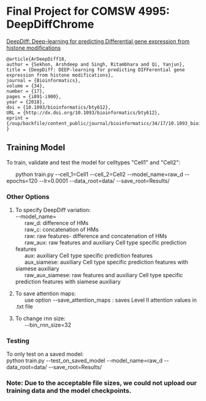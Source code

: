 # Final Project for COMSW 4995: DeepDiffChrome

[DeepDiff: Deep-learning for predicting Differential
gene expression from histone modifications](https://academic.oup.com/bioinformatics/article/34/17/i891/5093224)

```
@article{ArDeepDiff18,
author = {Sekhon, Arshdeep and Singh, Ritambhara and Qi, Yanjun},
title = {DeepDiff: DEEP-learning for predicting DIFFerential gene expression from histone modifications},
journal = {Bioinformatics},
volume = {34},
number = {17},
pages = {i891-i900},
year = {2018},
doi = {10.1093/bioinformatics/bty612},
URL = {http://dx.doi.org/10.1093/bioinformatics/bty612},
eprint = {/oup/backfile/content_public/journal/bioinformatics/34/17/10.1093_bioinformatics_bty612/2/bty612.pdf}
}
```
## Training Model
To train, validate and test the model for celltypes "Cell1" and "Cell2": 




&nbsp;&nbsp;&nbsp;&nbsp;&nbsp;&nbsp;python train.py --cell_1=Cell1 --cell_2=Cell2  --model_name=raw_d --epochs=120 --lr=0.0001 --data_root=data/ --save_root=Results/



### Other Options
1. To specify DeepDiff variation: \
--model_name= \
&nbsp;&nbsp;&nbsp;&nbsp;&nbsp;&nbsp;raw_d: difference of HMs \
&nbsp;&nbsp;&nbsp;&nbsp;&nbsp;&nbsp;raw_c: concatenation of HMs \
&nbsp;&nbsp;&nbsp;&nbsp;&nbsp;&nbsp;raw: raw features- difference and concatenation of HMs \
&nbsp;&nbsp;&nbsp;&nbsp;&nbsp;&nbsp;raw_aux: raw features and auxiliary Cell type specific prediction features \
&nbsp;&nbsp;&nbsp;&nbsp;&nbsp;&nbsp;aux: auxiliary Cell type specific prediction features \
&nbsp;&nbsp;&nbsp;&nbsp;&nbsp;&nbsp;aux_siamese: auxiliary Cell type specific prediction features with siamese auxiliary \
&nbsp;&nbsp;&nbsp;&nbsp;&nbsp;&nbsp;raw_aux_siamese: raw features and auxiliary Cell type specific prediction features with siamese auxiliary 

2. To save attention maps: \
&nbsp;&nbsp;&nbsp;&nbsp;&nbsp;&nbsp;use option --save_attention_maps : saves Level II attention values in .txt file 

3. To change rnn size: \
&nbsp;&nbsp;&nbsp;&nbsp;&nbsp;&nbsp;--bin_rnn_size=32 




### Testing
To only test on a saved model: \
python train.py --test_on_saved_model --model_name=raw_d --data_root=data/ --save_root=Results/  

### Note: Due to the acceptable file sizes, we could not upload our training data and the model checkpoints.
